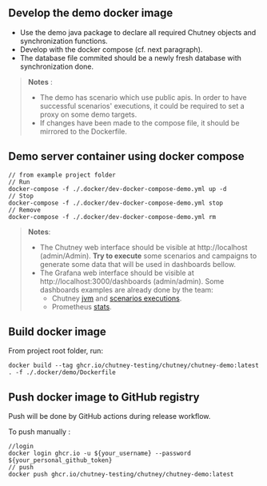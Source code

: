 <!--
  ~ SPDX-FileCopyrightText: 2017-2024 Enedis
  ~
  ~ SPDX-License-Identifier: Apache-2.0
  ~
-->

## Develop the demo docker image

* Use the demo java package to declare all required Chutney objects and synchronization functions.
* Develop with the docker compose (cf. next paragraph).
* The database file commited should be a newly fresh database with synchronization done.

> **Notes** :
>
> * The demo has scenario which use public apis. In order to have successful scenarios' executions, it could be required to set
> a proxy on some demo targets.
> * If changes have been made to the compose file, it should be mirrored to the Dockerfile.

## Demo server container using docker compose

```shell
// from example project folder
// Run
docker-compose -f ./.docker/dev-docker-compose-demo.yml up -d
// Stop
docker-compose -f ./.docker/dev-docker-compose-demo.yml stop
// Remove
docker-compose -f ./.docker/dev-docker-compose-demo.yml rm
```
> **Notes**:
> * The Chutney web interface should be visible at http://localhost (admin/Admin). **Try to execute** some scenarios and campaigns to generate some data that will be used in dashboards bellow.
> * The Grafana web interface should be visible at http://localhost:3000/dashboards (admin/admin). Some dashboards examples are already done by the team:
>   * Chutney [jvm](http://localhost:3000/d/cdw2ubi8bk1kwc/jvm-micrometer?orgId=1&refresh=30s&from=now-1h&to=now) and [scenarios executions](http://localhost:3000/d/edw39vvnep88wa/scenarios-executions?orgId=1&from=now-1h&to=now&refresh=30s).
>   * Prometheus [stats](http://localhost:3000/d/UDdpyzz7z/prometheus-2-0-stats?orgId=1&refresh=1m).

## Build docker image

From project root folder, run:
```shell
docker build --tag ghcr.io/chutney-testing/chutney/chutney-demo:latest . -f ./.docker/demo/Dockerfile
```

## Push docker image to GitHub registry

Push will be done by GitHub actions during release workflow.

To push manually :
```shell
//login
docker login ghcr.io -u ${your_username} --password ${your_personal_github_token}
// push
docker push ghcr.io/chutney-testing/chutney/chutney-demo:latest
```
